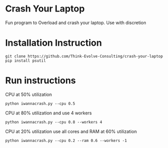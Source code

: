 # Crash Your Laptop

Fun program to Overload and crash your laptop. Use with discretion

# Installation Instruction

```
git clone https://github.com/Think-Evolve-Consulting/crash-your-laptop
pip install psutil
```

# Run instructions

CPU at 50% utilization
```
python iwannacrash.py --cpu 0.5 
```

CPU at 80% utilization and use 4 workers 
```
python iwannacrash.py --cpu 0.8 --workers 4
```

CPU at 20% utilization use all cores and RAM at 60% utilization
```
python iwannacrash.py --cpu 0.2 --ram 0.6 --workers -1
```

